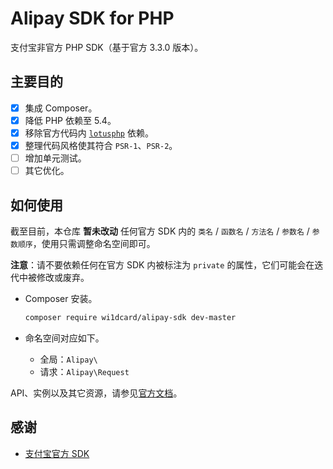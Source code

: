 # Alipay SDK for PHP

支付宝非官方 PHP SDK（基于官方 3.3.0 版本）。

## 主要目的

- [x] 集成 Composer。
- [x] 降低 PHP 依赖至 5.4。
- [x] 移除官方代码内 [`lotusphp`](https://github.com/qinjx/lotusphp) 依赖。
- [x] 整理代码风格使其符合 `PSR-1`、`PSR-2`。
- [ ] 增加单元测试。
- [ ] 其它优化。

## 如何使用

截至目前，本仓库 **暂未改动** 任何官方 SDK 内的 `类名` / `函数名` / `方法名` / `参数名` / `参数顺序`，使用只需调整命名空间即可。

**注意**：请不要依赖任何在官方 SDK 内被标注为 `private` 的属性，它们可能会在迭代中被修改或废弃。

- Composer 安装。

    ```bash
    composer require wi1dcard/alipay-sdk dev-master
    ```

- 命名空间对应如下。

    - 全局：`Alipay\`
    - 请求：`Alipay\Request`

API、实例以及其它资源，请参见[官方文档](https://docs.open.alipay.com/54/cyz7do/)。

## 感谢

- [支付宝官方 SDK](https://docs.open.alipay.com/54/103419/)